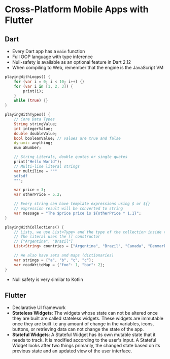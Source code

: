 # Cross-Platform Mobile Apps with Flutter

## Dart

- Every Dart app has a `main` function
- Full OOP language with type inference
- Null-safety is available as an optional feature in Dart 2.12
- When compiling to Web, remember that the engine is the JavaScript VM

```dart
playingWithLoops() {
    for (var i = 0; i < 10; i++) {}
    for (var i in [1, 2, 3]) {
        print(i);
    }
    while (true) {}
}

playingWithTypes() {
    // Core Data Types
    String stringValue;
    int integerValue;
    double doubleValue;
    bool booleanValue; // values are true and false
    dynamic anything;
    num aNumber;

    // String Literals, double quotes or single quotes
    print("Hello World");
    // Multi-line literal strings
    var multiline = """
    sdfsdf
    """;

    var price = 3;
    var otherPrice = 5.2;

    // Every string can have template expressions using $ or ${}
    // expression result will be converted to string
    var message = "The $price price is ${otherPrice * 1.1}";
}

playingWithCollections() {
    // Lists, we use List<Type> and the type of the collection inside the generic
    // The literal uses the [] constructor
    // ["Argentina", "Brazil"]
    List<String> countries = ["Argentina", "Brazil", "Canada", "Denmark"];

    // We also have sets and maps (dictionaries)
    var strings = {"a", "b", "c", "c"};
    var readWriteMap = {"foo": 1, "bar": 2};
}
```
- Null safety is very similar to Kotlin

## Flutter

- Declarative UI framework
- **Stateless Widgets**: The widgets whose state can not be altered once they are built are called stateless widgets. These widgets are immutable once they are built i.e any amount of change in the variables, icons, buttons, or retrieving data can not change the state of the app.
- **Stateful Widgets**: A Stateful Widget has its own mutable state that it needs to track. It is modified according to the user's input. A Stateful Widget looks after two things primarily, the changed state based on its previous state and an updated view of the user interface.